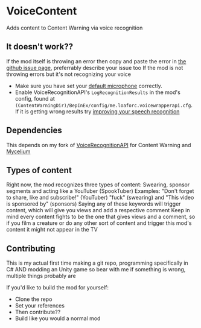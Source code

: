 # VoiceContent
Adds content to Content Warning via voice recognition

## It doesn't work??
If the mod itself is throwing an error then copy and paste the error in [the github issue page](https://github.com/NotestQ/VoiceContent/issues), preferrably describe your issue too
If the mod is not throwing errors but it's not recognizing your voice
 - Make sure you have set your [default microphone](https://www.howtogeek.com/700440/how-to-choose-your-default-microphone-on-windows-10/) correctly.
 - Enable VoiceRecognitionAPI's `LogRecognitionResults` in the mod's config, found at `(ContentWarningDir)/BepInEx/config/me.loaforc.voicewrapperapi.cfg`. If it is getting wrong results try [improving your speech recognition](https://support.microsoft.com/en-us/windows/use-voice-recognition-in-windows-83ff75bd-63eb-0b6c-18d4-6fae94050571#:~:text=In%20Control%20Panel%2C%20select%20Ease,to%20set%20up%20speech%20recognition.)

## Dependencies
This depends on my fork of [VoiceRecognitionAPI](https://github.com/NotestQ/VoiceRecognitionAPI) for Content Warning and [Mycelium](https://github.com/RugbugRedfern/Mycelium-Networking-For-Content-Warning)

## Types of content
Right now, the mod recognizes three types of content: Swearing, sponsor segments and acting like a YouTuber (SpookTuber)
Examples: "Don't forget to share, like and subscribe!" (YouTuber) "fuck" (swearing) and "This video is sponsored by" (sponsors)
Saying any of these keywords will trigger content, which will give you views and add a respective comment
Keep in mind every content fights to be the one that gives views and a comment, so if you film a creature or do any other sort of content and trigger this mod's content it might not appear in the TV

## Contributing
This is my actual first time making a git repo, programming specifically in C# AND modding an Unity game so bear with me if something is wrong, multiple things probably are

If you'd like to build the mod for yourself:
 - Clone the repo
 - Set your references
 - Then contribute??
 - Build like you would a normal mod
